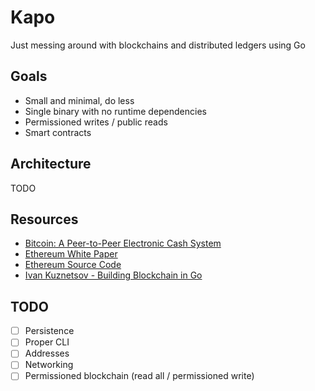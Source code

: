 Kapo
====

Just messing around with blockchains and distributed ledgers using Go


Goals
-----

- Small and minimal, do less
- Single binary with no runtime dependencies
- Permissioned writes / public reads
- Smart contracts


Architecture
------------

TODO


Resources
---------

- [Bitcoin: A Peer-to-Peer Electronic Cash System](https://bitcoin.org/bitcoin.pdf)
- [Ethereum White Paper](https://github.com/ethereum/wiki/wiki/White-Paper)
- [Ethereum Source Code](https://github.com/ethereum/go-ethereum/)
- [Ivan Kuznetsov - Building Blockchain in Go](https://jeiwan.cc/tags/blockchain/)


TODO
----

- [ ] Persistence
- [ ] Proper CLI
- [ ] Addresses
- [ ] Networking
- [ ] Permissioned blockchain (read all / permissioned write)
